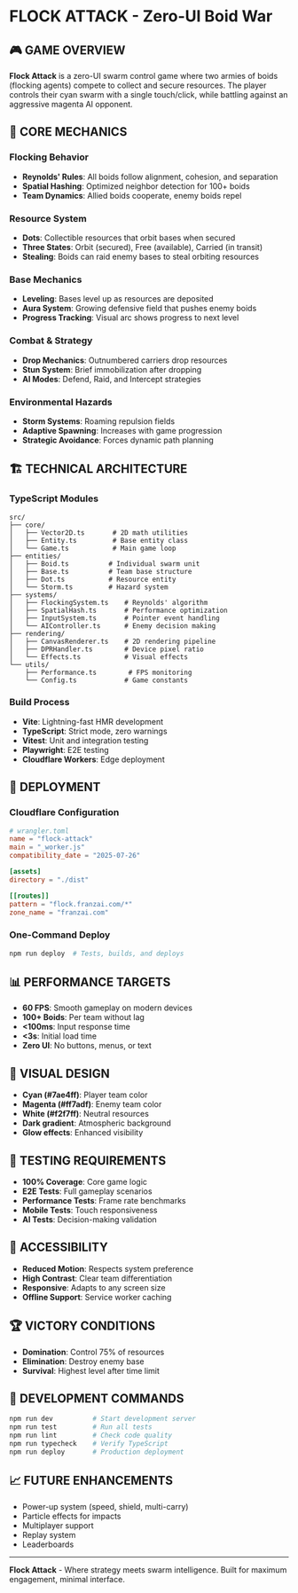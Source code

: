 # FLOCK ATTACK - Zero-UI Boid War

## 🎮 GAME OVERVIEW
**Flock Attack** is a zero-UI swarm control game where two armies of boids (flocking agents) compete to collect and secure resources. The player controls their cyan swarm with a single touch/click, while battling against an aggressive magenta AI opponent.

## 🎯 CORE MECHANICS

### Flocking Behavior
- **Reynolds' Rules**: All boids follow alignment, cohesion, and separation
- **Spatial Hashing**: Optimized neighbor detection for 100+ boids
- **Team Dynamics**: Allied boids cooperate, enemy boids repel

### Resource System
- **Dots**: Collectible resources that orbit bases when secured
- **Three States**: Orbit (secured), Free (available), Carried (in transit)
- **Stealing**: Boids can raid enemy bases to steal orbiting resources

### Base Mechanics
- **Leveling**: Bases level up as resources are deposited
- **Aura System**: Growing defensive field that pushes enemy boids
- **Progress Tracking**: Visual arc shows progress to next level

### Combat & Strategy
- **Drop Mechanics**: Outnumbered carriers drop resources
- **Stun System**: Brief immobilization after dropping
- **AI Modes**: Defend, Raid, and Intercept strategies

### Environmental Hazards
- **Storm Systems**: Roaming repulsion fields
- **Adaptive Spawning**: Increases with game progression
- **Strategic Avoidance**: Forces dynamic path planning

## 🏗️ TECHNICAL ARCHITECTURE

### TypeScript Modules
```
src/
├── core/
│   ├── Vector2D.ts       # 2D math utilities
│   ├── Entity.ts         # Base entity class
│   └── Game.ts           # Main game loop
├── entities/
│   ├── Boid.ts          # Individual swarm unit
│   ├── Base.ts          # Team base structure
│   ├── Dot.ts           # Resource entity
│   └── Storm.ts         # Hazard system
├── systems/
│   ├── FlockingSystem.ts    # Reynolds' algorithm
│   ├── SpatialHash.ts       # Performance optimization
│   ├── InputSystem.ts       # Pointer event handling
│   └── AIController.ts      # Enemy decision making
├── rendering/
│   ├── CanvasRenderer.ts    # 2D rendering pipeline
│   ├── DPRHandler.ts        # Device pixel ratio
│   └── Effects.ts           # Visual effects
└── utils/
    ├── Performance.ts        # FPS monitoring
    └── Config.ts            # Game constants
```

### Build Process
- **Vite**: Lightning-fast HMR development
- **TypeScript**: Strict mode, zero warnings
- **Vitest**: Unit and integration testing
- **Playwright**: E2E testing
- **Cloudflare Workers**: Edge deployment

## 🚀 DEPLOYMENT

### Cloudflare Configuration
```toml
# wrangler.toml
name = "flock-attack"
main = "_worker.js"
compatibility_date = "2025-07-26"

[assets]
directory = "./dist"

[[routes]]
pattern = "flock.franzai.com/*"
zone_name = "franzai.com"
```

### One-Command Deploy
```bash
npm run deploy  # Tests, builds, and deploys
```

## 📊 PERFORMANCE TARGETS
- **60 FPS**: Smooth gameplay on modern devices
- **100+ Boids**: Per team without lag
- **<100ms**: Input response time
- **<3s**: Initial load time
- **Zero UI**: No buttons, menus, or text

## 🎨 VISUAL DESIGN
- **Cyan (#7ae4ff)**: Player team color
- **Magenta (#ff7adf)**: Enemy team color
- **White (#f2f7ff)**: Neutral resources
- **Dark gradient**: Atmospheric background
- **Glow effects**: Enhanced visibility

## 🧪 TESTING REQUIREMENTS
- **100% Coverage**: Core game logic
- **E2E Tests**: Full gameplay scenarios
- **Performance Tests**: Frame rate benchmarks
- **Mobile Tests**: Touch responsiveness
- **AI Tests**: Decision-making validation

## 📱 ACCESSIBILITY
- **Reduced Motion**: Respects system preference
- **High Contrast**: Clear team differentiation
- **Responsive**: Adapts to any screen size
- **Offline Support**: Service worker caching

## 🏆 VICTORY CONDITIONS
- **Domination**: Control 75% of resources
- **Elimination**: Destroy enemy base
- **Survival**: Highest level after time limit

## 🔧 DEVELOPMENT COMMANDS
```bash
npm run dev          # Start development server
npm run test         # Run all tests
npm run lint         # Check code quality
npm run typecheck    # Verify TypeScript
npm run deploy       # Production deployment
```

## 📈 FUTURE ENHANCEMENTS
- Power-up system (speed, shield, multi-carry)
- Particle effects for impacts
- Multiplayer support
- Replay system
- Leaderboards

---

**Flock Attack** - Where strategy meets swarm intelligence.
Built for maximum engagement, minimal interface.